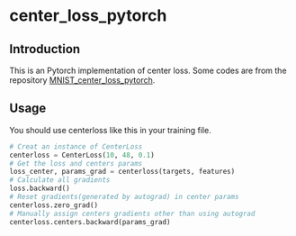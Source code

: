 # center_loss_pytorch

## Introduction

This is an Pytorch implementation of center loss. Some codes are from the repository [MNIST_center_loss_pytorch](https://github.com/jxgu1016/MNIST_center_loss_pytorch).

## Usage

You should use centerloss like this in your training file.

```python
# Creat an instance of CenterLoss
centerloss = CenterLoss(10, 48, 0.1)
# Get the loss and centers params
loss_center, params_grad = centerloss(targets, features)
# Calculate all gradients
loss.backward()
# Reset gradients(generated by autograd) in center params
centerloss.zero_grad()
# Manually assign centers gradients other than using autograd
centerloss.centers.backward(params_grad)
```
